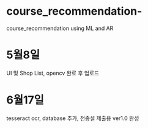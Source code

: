 # course_recommendation-
course_recommendation using ML and AR

# 5월8일
UI 및 Shop List, opencv 완료 후 업로드 

# 6월17일
tesseract ocr, database 추가, 전종설 제출용 ver1.0 완성
